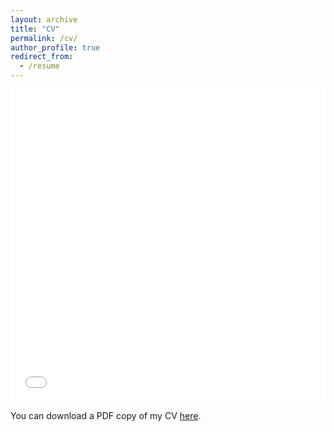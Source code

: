 ```yaml
---
layout: archive
title: "CV"
permalink: /cv/
author_profile: true
redirect_from:
  - /resume
---
```


<iframe src="/files/cv_huang.pdf" width="100%" height="500" frameborder="no" border="0" marginwidth="0" marginheight="0"></iframe>

You can download a PDF copy of my CV [here](/files/cv_huang.pdf).
